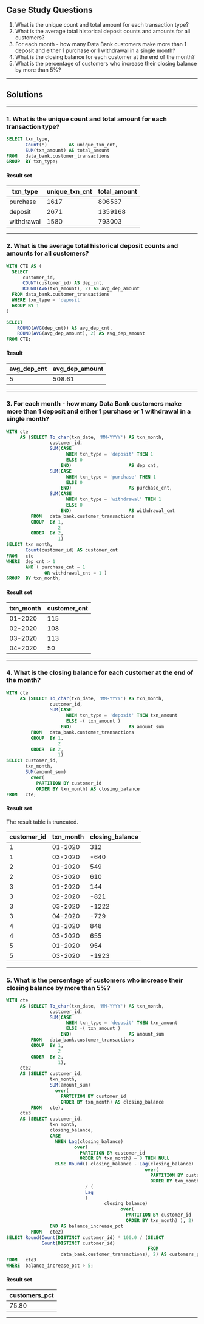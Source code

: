 ## Case Study Questions

1. What is the unique count and total amount for each transaction type?
2. What is the average total historical deposit counts and amounts for all customers?
3. For each month - how many Data Bank customers make more than 1 deposit and either 1 purchase or 1 withdrawal in a single month?
4. What is the closing balance for each customer at the end of the month?
5. What is the percentage of customers who increase their closing balance by more than 5%?

---

## Solutions

---

### 1. What is the unique count and total amount for each transaction type?

```sql
SELECT txn_type,
       Count(*)        AS unique_txn_cnt,
       SUM(txn_amount) AS total_amount
FROM   data_bank.customer_transactions
GROUP  BY txn_type;
```

#### Result set

| txn_type   | unique_txn_cnt | total_amount |
| ---------- | -------------- | ------------ |
| purchase   | 1617           | 806537       |
| deposit    | 2671           | 1359168      |
| withdrawal | 1580           | 793003       |

---

### 2. What is the average total historical deposit counts and amounts for all customers?

```SQL
WITH CTE AS (
  SELECT
      customer_id,
      COUNT(customer_id) AS dep_cnt,
      ROUND(AVG(txn_amount), 2) AS avg_dep_amount
  FROM data_bank.customer_transactions
  WHERE txn_type = 'deposit'
  GROUP BY 1
)

SELECT
	ROUND(AVG(dep_cnt)) AS avg_dep_cnt,
    ROUND(AVG(avg_dep_amount), 2) AS avg_dep_amount
FROM CTE;
```

#### Result

| avg_dep_cnt | avg_dep_amount |
| ----------- | -------------- |
| 5           | 508.61         |

---

### 3. For each month - how many Data Bank customers make more than 1 deposit and either 1 purchase or 1 withdrawal in a single month?

```sql
WITH cte
     AS (SELECT To_char(txn_date, 'MM-YYYY') AS txn_month,
                customer_id,
                SUM(CASE
                      WHEN txn_type = 'deposit' THEN 1
                      ELSE 0
                    END)                     AS dep_cnt,
                SUM(CASE
                      WHEN txn_type = 'purchase' THEN 1
                      ELSE 0
                    END)                     AS purchase_cnt,
                SUM(CASE
                      WHEN txn_type = 'withdrawal' THEN 1
                      ELSE 0
                    END)                     AS withdrawal_cnt
         FROM   data_bank.customer_transactions
         GROUP  BY 1,
                   2
         ORDER  BY 2,
                   1)
SELECT txn_month,
       Count(customer_id) AS customer_cnt
FROM   cte
WHERE  dep_cnt > 1
       AND ( purchase_cnt = 1
              OR withdrawal_cnt = 1 )
GROUP  BY txn_month;
```

#### Result set

| txn_month | customer_cnt |
| --------- | ------------ |
| 01-2020   | 115          |
| 02-2020   | 108          |
| 03-2020   | 113          |
| 04-2020   | 50           |

---

### 4. What is the closing balance for each customer at the end of the month?

```sql
WITH cte
     AS (SELECT To_char(txn_date, 'MM-YYYY') AS txn_month,
                customer_id,
                SUM(CASE
                      WHEN txn_type = 'deposit' THEN txn_amount
                      ELSE -( txn_amount )
                    END)                     AS amount_sum
         FROM   data_bank.customer_transactions
         GROUP  BY 1,
                   2
         ORDER  BY 2,
                   1)
SELECT customer_id,
       txn_month,
       SUM(amount_sum)
         over(
           PARTITION BY customer_id
           ORDER BY txn_month) AS closing_balance
FROM   cte;
```

#### Result set

The result table is truncated.

| customer_id | txn_month | closing_balance |
| ----------- | --------- | --------------- |
| 1           | 01-2020   | 312             |
| 1           | 03-2020   | \-640           |
| 2           | 01-2020   | 549             |
| 2           | 03-2020   | 610             |
| 3           | 01-2020   | 144             |
| 3           | 02-2020   | \-821           |
| 3           | 03-2020   | \-1222          |
| 3           | 04-2020   | \-729           |
| 4           | 01-2020   | 848             |
| 4           | 03-2020   | 655             |
| 5           | 01-2020   | 954             |
| 5           | 03-2020   | \-1923          |

---

### 5. What is the percentage of customers who increase their closing balance by more than 5%?

```sql
WITH cte
     AS (SELECT To_char(txn_date, 'MM-YYYY') AS txn_month,
                customer_id,
                SUM(CASE
                      WHEN txn_type = 'deposit' THEN txn_amount
                      ELSE -( txn_amount )
                    END)                     AS amount_sum
         FROM   data_bank.customer_transactions
         GROUP  BY 1,
                   2
         ORDER  BY 2,
                   1),
     cte2
     AS (SELECT customer_id,
                txn_month,
                SUM(amount_sum)
                  over(
                    PARTITION BY customer_id
                    ORDER BY txn_month) AS closing_balance
         FROM   cte),
     cte3
     AS (SELECT customer_id,
                txn_month,
                closing_balance,
                CASE
                  WHEN Lag(closing_balance)
                         over(
                           PARTITION BY customer_id
                           ORDER BY txn_month) = 0 THEN NULL
                  ELSE Round(( closing_balance - Lag(closing_balance)
                                                   over(
                                                     PARTITION BY customer_id
                                                     ORDER BY txn_month) ) * 100
                             / (
                             Lag
                             (
                                    closing_balance)
                                          over(
                                            PARTITION BY customer_id
                                            ORDER BY txn_month) ), 2)
                END AS balance_increase_pct
         FROM   cte2)
SELECT Round(Count(DISTINCT customer_id) * 100.0 / (SELECT
             Count(DISTINCT customer_id)
                                                    FROM
                    data_bank.customer_transactions), 2) AS customers_pct
FROM   cte3
WHERE  balance_increase_pct > 5;
```

#### Result set

| customers_pct |
| ------------- |
| 75.80         |

---
